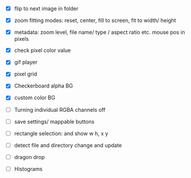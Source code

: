 - [x] flip to next image in folder
- [x] zoom fitting modes: reset, center, fill to screen, fit to width/ height
- [x] metadata: zoom level, file name/ type / aspect ratio etc. mouse pos in pixels
- [x] check pixel color value
- [x] gif player
- [x] pixel grid
- [x] Checkerboard alpha BG
- [x] custom color BG
- [ ] Turning individual RGBA channels off
- [ ] save settings/ mappable buttons
- [ ] rectangle selection: and show w h, x y 
- [ ] detect file and directory change and update
- [ ] dragon drop
- [ ] Histograms

